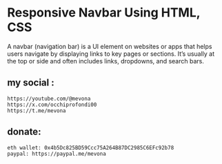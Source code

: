 # Responsive Navbar Using HTML, CSS

 A navbar (navigation bar) is a UI element on websites or apps that helps users navigate by displaying links to key pages or sections. It’s usually at the top or side and often includes links, dropdowns, and search bars.

## my social :
    https://youtube.com/@mevona
    https://x.com/occhiprofondi00
    https://t.me/mevona

## donate:
    eth wallet: 0x4b5Dc825BD59Ccc75A264B87DC2985C6EFc92b78
    paypal: https://paypal.me/mevona

